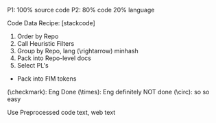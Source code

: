 P1: 100% source code
P2: 80% code
20% language

Code Data Recipe: [stackcode]

1) Order by Repo  
2) Call Heuristic Filters
3) Group by Repo, lang \(\rightarrow\) minhash
4) Pack into Repo-level docs
5) Select PL's

- Pack into FIM tokens

\(\checkmark\): Eng Done
\(\times\): Eng definitely NOT done
\(\circ\): so so easy

Use Preprocessed code text, web text